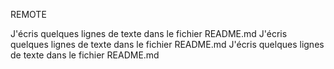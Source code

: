 REMOTE

J'écris quelques lignes de texte dans le fichier README.md
J'écris quelques lignes de texte dans le fichier README.md
J'écris quelques lignes de texte dans le fichier README.md
